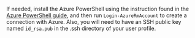 If needed, install the Azure PowerShell using the instruction found in the [Azure PowerShell guide](./powershell-install-configure.md), and then run `Login-AzureRmAccount` to create a connection with Azure. Also, you will need to have an SSH public key named `id_rsa.pub` in the .ssh directory of your user profile.

